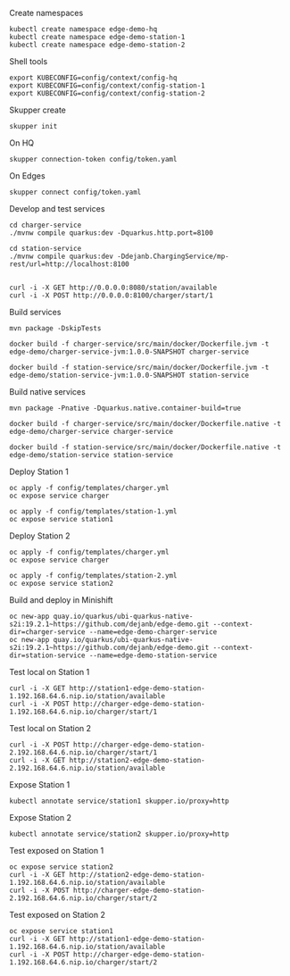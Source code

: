 Create namespaces

    kubectl create namespace edge-demo-hq
    kubectl create namespace edge-demo-station-1
    kubectl create namespace edge-demo-station-2

Shell tools

    export KUBECONFIG=config/context/config-hq
    export KUBECONFIG=config/context/config-station-1
    export KUBECONFIG=config/context/config-station-2

Skupper create

    skupper init

On HQ

    skupper connection-token config/token.yaml

On Edges

    skupper connect config/token.yaml

Develop and test services

    cd charger-service
    ./mvnw compile quarkus:dev -Dquarkus.http.port=8100

    cd station-service
    ./mvnw compile quarkus:dev -Ddejanb.ChargingService/mp-rest/url=http://localhost:8100


    curl -i -X GET http://0.0.0.0:8080/station/available
    curl -i -X POST http://0.0.0.0:8100/charger/start/1

Build services

    mvn package -DskipTests
    
    docker build -f charger-service/src/main/docker/Dockerfile.jvm -t edge-demo/charger-service-jvm:1.0.0-SNAPSHOT charger-service
    
    docker build -f station-service/src/main/docker/Dockerfile.jvm -t edge-demo/station-service-jvm:1.0.0-SNAPSHOT station-service
    
Build native services

    mvn package -Pnative -Dquarkus.native.container-build=true
    
    docker build -f charger-service/src/main/docker/Dockerfile.native -t edge-demo/charger-service charger-service
    
    docker build -f station-service/src/main/docker/Dockerfile.native -t edge-demo/station-service station-service    

Deploy Station 1

    oc apply -f config/templates/charger.yml
    oc expose service charger

    oc apply -f config/templates/station-1.yml
    oc expose service station1 

Deploy Station 2

    oc apply -f config/templates/charger.yml
    oc expose service charger

    oc apply -f config/templates/station-2.yml
    oc expose service station2

Build and deploy in Minishift

    oc new-app quay.io/quarkus/ubi-quarkus-native-s2i:19.2.1~https://github.com/dejanb/edge-demo.git --context-dir=charger-service --name=edge-demo-charger-service
    oc new-app quay.io/quarkus/ubi-quarkus-native-s2i:19.2.1~https://github.com/dejanb/edge-demo.git --context-dir=station-service --name=edge-demo-station-service


Test local on Station 1

    curl -i -X GET http://station1-edge-demo-station-1.192.168.64.6.nip.io/station/available
    curl -i -X POST http://charger-edge-demo-station-1.192.168.64.6.nip.io/charger/start/1

Test local on Station 2
    
    curl -i -X POST http://charger-edge-demo-station-2.192.168.64.6.nip.io/charger/start/1
    curl -i -X GET http://station2-edge-demo-station-2.192.168.64.6.nip.io/station/available 

Expose Station 1

    kubectl annotate service/station1 skupper.io/proxy=http    

Expose Station 2
    
    kubectl annotate service/station2 skupper.io/proxy=http
    
    
Test exposed on Station 1

    oc expose service station2
    curl -i -X GET http://station2-edge-demo-station-1.192.168.64.6.nip.io/station/available
    curl -i -X POST http://charger-edge-demo-station-2.192.168.64.6.nip.io/charger/start/2 
    
Test exposed on Station 2           
    
    oc expose service station1
    curl -i -X GET http://station1-edge-demo-station-1.192.168.64.6.nip.io/station/available
    curl -i -X POST http://charger-edge-demo-station-1.192.168.64.6.nip.io/charger/start/2   
